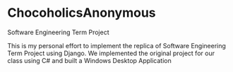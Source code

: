 # ChocoholicsAnonymous
Software Engineering Term Project

This is my personal effort to implement the replica of Software Engineering Term Project using Django. 
We implemented the original project for our class using C# and built a Windows Desktop Application
